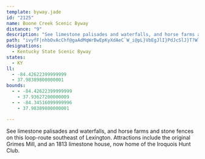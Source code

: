 ```yaml
---
template: byway.jade
id: "2125"
name: Boone Creek Scenic Byway
distance: "9"
description: "See limestone palisades and waterfalls, and horse farms and stone fences on this loop-route southeast of Lexington. Attractions include the original Grimes Mill, and an 1813 limestone house, now home of the Iroquois Hunt Club."
path: "ivyfF|nhbOvAcChf@gaAdMqWrBwEpKyXdAeC`W_i@pL}VbEgJlI}PdJcSlJ}T?WlOea@~f@acAzFiM`L{UlNy[dFsJhKyJ|MuLtJiK~BsCb@_AXqAToERsB"
designations: 
  - Kentucky State Scenic Byway
states: 
  - KY
ll: 
  - -84.42622399999999
  - 37.98389800000001
bounds: 
  - - -84.42622399999999
    - 37.93627200000009
  - - -84.34516099999996
    - 37.98389800000001

---
```


See limestone palisades and waterfalls, and horse farms and stone fences on this loop-route southeast of Lexington. Attractions include the original Grimes Mill, and an 1813 limestone house, now home of the Iroquois Hunt Club.